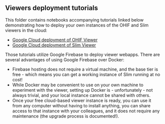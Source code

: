 ## Viewers deployment tutorials

This folder contains notebooks accompanying tutorials linked below demonstrating how to deploy your own instances of the OHIF and Slim viewers in the cloud:

* [Google Cloud deployment of OHIF Viewer](https://tinyurl.com/idc-ohif-gcp)
* [Google Cloud deployment of Slim Viewer](https://tinyurl.com/idc-slim-gcp)

Those tutorials utilize Google Firebase to deploy viewer webapps. There are several advantages of using Google Firebase over Docker:
* Firebase hosting does not require a virtual machine, and the base tier is free - which means you can get a working instance of Slim running at no cost!
* While Docker may be convenient to use on your own machine to experiment with the viewer, setting up Docker is - unfortunately - not always trivial, and your local instance cannot be shared with others.
* Once your free cloud-based viewer instance is ready, you can use it from any computer without having to install anything, you can share access to that instance with your colleagues, and it does not require any maintenance (the upgrade process is documented!).


